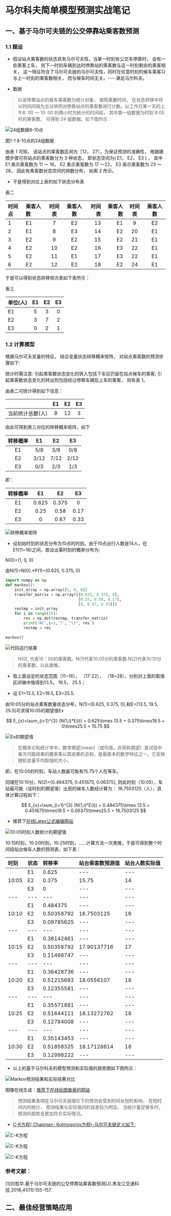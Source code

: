 # 马尔科夫简单模型预测实战笔记



## 一、基于马尔可夫链的公交停靠站乘客数预测

### 1.1 题设

* 假设站点乘客数的状态具有马尔可夫性，当某一时刻有公交车停靠时， 会有一些乘客上车， 则下一时刻车辆到达时停靠站的乘客数与这一时刻剩余的乘客相关， 这一特征符合了马尔可夫链的马尔可夫性，同时在任意时刻的候车乘客只与上一时刻的乘客数相关， 而与候车时间无关。----满足马尔科夫。

* 数据

> 以该停靠站点的候车乘客数为统计对象， 按照离散时间， 在状态转移中将以时间间隔为五分钟而对停靠站点的乘客数进行计数。以工作日某一天的上午8∶ 00 ～ 10∶ 00 的两小时为统计的时间段， 其中第一组数据为时刻 8∶05 时的乘客数， 可得到 24 组数据。如下图所示：

![24组数据8-10点](./image2/markovC_shiLi_1_1.png)

图1-1 8-10点的24组数据

由表 1 可知， 该站点的乘客数区间为［12， 27］，为保证预测的准确性， 根据建模步骤可将站点的乘客数分为 3 种状态， 即状态空间为( E1， E2， E3 ) ， 其中 E1 表示乘客数为 11 ～ 16， E2 表示乘客数为 17 ～22， E3 表示乘客数为 23 ～ 28， 因此有乘客数状态空间的频数分布， 如表 2 所示。

* 于是得到对应上表的如下状态分布表

表二

| 时间点|乘客人数|时间表|乘客人数|时间表|乘客人数|时间表|乘客人数|
|:---|:---|:---:|:---:|---:|---:|:---:|:---:|
|1 |E1|7 |E2|13|E1|9|E2|
|2 |E1|8 |E3|14|E2|20|E1|
|3 |E2|9 |E2|15|E2|21|E1|
|4 |E2|10|E2|16|E3|22|E1|
|5 |E2|11|E1|17|E3|22|E1|
|6 |E2|12|E2|18|E2|24|E1|

于是可以得到状态转移频次表如下表所示：

表三

|单位(人) |E1|E2|E3|
|:---|:---:|:---:|:---:|
|E1|5 |3 |0 |
|E2|3 |7 |2 |
|E3|0 |2 |1 |



### 1.2 计算模型

根据马尔可夫变量的特征， 结合变量状态转移概率矩阵， 对站点乘客数的预测步骤如下:

统计时需注意: 引起乘客数状态变化的转入包括下车后仍留在站点候车的乘客; 引起乘客数状态变化的转出则包括经过停靠车辆后上车的乘客， 则有表 1。

由表二可统计得到如下信息：

|  |E1|E2|E3|
|:---:|:---:|:---:|:---:|
|当前统计总数(人)|8|12|3|

由此可得到表三对应的转移概率矩阵，如下

| 转移概率 |E1 |E2 |E3|
|:---:|:---:|:---:|:---:|
|E1 |5/8|3/8|0/8|
|E2 |3/12|7/12|2/12|
|E3 |0/3|2/3|1/3|

即：

| 转移概率 |E1 |E2 |E3|
|:---:|:---:|:---:|:---:|
|E1 |0.625|0.375|0|
|E2 |0.25|0.58|0.17|
|E3 |0|0.67|0.33|

![转移概率矩阵](./image2/MarkovSZ_1.2.1.png)

* 设初始时刻的状态分布为10点的时刻。由于10点出行人数是14人，在E1(11~16)之间，故设出事时刻的概率分布为:

N(0)=(1, 0, 0)

由N(1)=N(0).*P(1)=(0.625, 0.375, 0)

```Python
import numpy as np
def markov(): 
    init_array = np.array([1, 0, 0]) 
    transfer_matrix = np.array([[0.625, 0.375, 0], 
                                [0.25, 0.58, 0.17], 
                                [0, 0.67, 0.33]]) 
    restmp = init_array 
    for i in range(25): 
        res = np.dot(restmp, transfer_matrix) 
        print('N(',i+1,')', "\t", res ) 
        restmp = res 
  
markov()
```

![代码运行结果](./image2/MarkovSZ_1.2.2.png)

> N(0), 代表10：00的乘客数。N(1)代表10:05分的乘客数.N(2)代表10:10分的乘客数，以此类推。

* 取上面设定的状态范围（11~16）， （17-22）， （18~28），分别对上面的取值区间做中值得到13.5， 19.5， 25.5； 

- 设 E1=13.5, E2=19.5, E3=25.5.

由10:05分的站点乘客数量状态分布，N(1)=[0.625, 0.375, 0],和E=[13.5, 19.5, 25.5]可求得10:05的期望值Ex

$$
E_{x}=\sum_{i=1}^{3} (N(1,i)*E(i)) = 0.625\times 13.5 + 0.375\times19.5 + 0\times25.5 = 15.75
$$

![Ex的期望值](./image2/MarkovSZ_1.2.3.png)

> 在概率论和统计学中，数学期望(mean)（或均值，亦简称期望）是试验中每次可能结果的概率乘以其结果的总和，是最基本的数学特征之一。它反映随机变量平均取值的大小。

即，在10:05的时刻，车站人数最可能有15.75个人在等车。

同理在10:10分，N(2)=[0.484375, 0.451875, 0.06375], 则此时刻（10:05），车站最可能（该时刻的期望值）出现的候车人数经计算为： 16.7503125（人），具体计算过程如下：

$$
E_{x}=\sum_{i=1}^{3} (N(1,i)*E(i)) 
     = 0.484375\times 13.5 + 0.451875\times19.5 + 0.06375\times25.5 
     = 16.7503125     
$$

* 推荐下[在线Latex公式编辑网站](https://www.codecogs.com/latex/eqneditor.php)

![10:05时刻人数统计的期望值](./image2/MarkovSZ_1.2.4.png)

10:15时刻，10:20时刻，10:25时刻，......计算方法一次类推，于是可得到整个时间段站台候车人数的预测表，如下表：

|时刻| 状态|转移率|站台乘客数预测值|站台人数实际值|
|:---|:---|:---|:---|:---|
|      |E1 |0.625 |--- |--- |
|10:05 |E2 |0.375 |15.75 |14 |
|      |E3 |0 |--- |--- |
|---|---|---|---|---|
|      |E1 |0.484375 |--- |--- |
|10:10 |E2 |0.50358792 |16.7503125 |16 |
|      |E3 |0.09785625 |--- |--- |
|---|---|---|---|---|
|      |E1 |0.38142461 |--- |--- |
|10:15 |E2 |0.50358792 |17.90137716 |17 |
|      |E3 |0.11498747 |--- |--- |
|---|---|---|---|---|
|      |E1 |0.36428736 |--- |--- |
|10:20 |E2 |0.51215683 |18.0556107 |18 |
|      |E3 |0.12355581 |--- |--- |
|---|---|---|---|---|
|      |E1 |0.35571881 |--- |--- |
|10:25 |E2 |0.51644111 |18.13272762 |18 |
|      |E3 |0.12784008 |--- |--- |
|---|---|---|---|---|
|      |E1 |0.35143453 |--- |--- |
|10:30 |E2 |0.51858325 |18.17128614 |18 |
|      |E3 |0.12998222 |--- |--- |

* 以上的基于马尔科夫的模型预测和实际值的趋势图如下图所示：

![Markov预测结果和实际结果对比](./image2/MarkovSZ_1.2.5.png)

图像在线生成：[推荐下在线绘图做表的网站](http://charts.udpwork.com/)

> 预测结果表明在马尔可夫链理论下的预测会受到时间长短的影响， 在短时间内的统计， 预测结果与实际值间的误差较为明显， 当统计量足够多时， 预测的趋势会更加符合实际情况。

* [C-K方程( Chapman- Kolmogorov方程)-马尔可夫链定义如下:](https://blog.csdn.net/zhujialiang18/article/details/80745878)

![C-K方程](./image2/markovC_K_part1.png)

![C-K方程](./image2/markovC_K_part2.png)

![C-K方程](./image2/markovC_K_part3.png)



### 参考文献：
[1]刘哲华.基于马尔可夫链的公交停靠站乘客数预测[J].黑龙江交通科技,2018,41(11):155-157.


## 二、最佳经营策略应用

